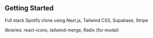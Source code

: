 ## Getting Started

Full stack Spotify clone using Next.js, Tailwind CSS, Supabase, Stripe

libraries: react-icons, tailwind-merge, Radix (for modal)
